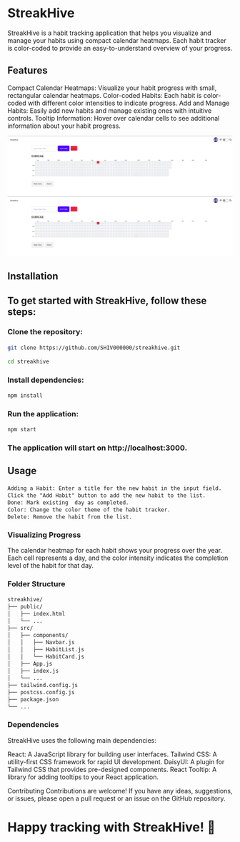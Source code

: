 # StreakHive
StreakHive is a habit tracking application that helps you visualize and manage your habits using compact calendar heatmaps. Each habit tracker is color-coded to provide an easy-to-understand overview of your progress.

## Features
Compact Calendar Heatmaps: Visualize your habit progress with small, rectangular calendar heatmaps.
Color-coded Habits: Each habit is color-coded with different color intensities to indicate progress.
Add and Manage Habits: Easily add new habits and manage existing ones with intuitive controls.
Tooltip Information: Hover over calendar cells to see additional information about your habit progress.


![streakhive theme light](https://github.com/SHIV000000/streakhive/blob/main/Screenshot%202024-06-16%20234952.png)
![streakhive theme dark](https://github.com/SHIV000000/streakhive/blob/main/Screenshot%202024-06-16%20234952.png)

## Installation

## To get started with StreakHive, follow these steps:

### Clone the repository:
```bash
git clone https://github.com/SHIV000000/streakhive.git
```
```bash
cd streakhive
```
### Install dependencies:
```bash
npm install
```
### Run the application:
```bash
npm start
```
### The application will start on http://localhost:3000.

## Usage
```
Adding a Habit: Enter a title for the new habit in the input field.
Click the "Add Habit" button to add the new habit to the list.
Done: Mark existing  day as completed.
Color: Change the color theme of the habit tracker.
Delete: Remove the habit from the list.
```

### Visualizing Progress
The calendar heatmap for each habit shows your progress over the  year.
Each cell represents a day, and the color intensity indicates the completion level of the habit for that day.


### Folder Structure
```arduino
streakhive/
├── public/
│   ├── index.html
│   └── ...
├── src/
│   ├── components/
│   │   ├── Navbar.js
│   │   ├── HabitList.js
│   │   └── HabitCard.js
│   ├── App.js
│   ├── index.js
│   └── ...
├── tailwind.config.js
├── postcss.config.js
├── package.json
└── ...
```
### Dependencies
StreakHive uses the following main dependencies:

React: A JavaScript library for building user interfaces.
Tailwind CSS: A utility-first CSS framework for rapid UI development.
DaisyUI: A plugin for Tailwind CSS that provides pre-designed components.
React Tooltip: A library for adding tooltips to your React application.


Contributing
Contributions are welcome! If you have any ideas, suggestions, or issues, please open a pull request or an issue on the GitHub repository.

# Happy tracking with StreakHive! 🚀






